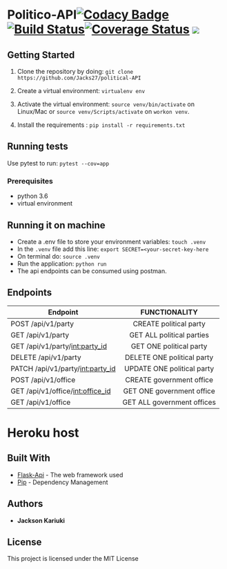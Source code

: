 

# Politico-API[![Codacy Badge](https://api.codacy.com/project/badge/Grade/27b1ec70e2c346d0845483509eb8cf32)](https://www.codacy.com/app/Jacks27/political-API?utm_source=github.com&amp;utm_medium=referral&amp;utm_content=Jacks27/political-API&amp;utm_campaign=Badge_Grade) [![Build Status](https://travis-ci.org/Jacks27/political-API.svg?branch=develop)](https://travis-ci.org/Jacks27/political-API)[![Coverage Status](https://coveralls.io/repos/github/Jacks27/political-API/badge.svg?branch=develop)](https://coveralls.io/github/Jacks27/political-API?branch=develop) <a href="https://codeclimate.com/github/Jacks27/political-API/maintainability"><img src="https://api.codeclimate.com/v1/badges/a7932f0434eaf003abed/maintainability" /></a>
## Getting Started

1) Clone the repository by doing: `git clone https://github.com/Jacks27/political-API`

2) Create a virtual environment: `virtualenv env`

3) Activate the virtual environment: `source venv/bin/activate` on Linux/Mac  or `source venv/Scripts/activate` on `workon venv`.

4) Install the requirements : `pip install -r requirements.txt`


## Running tests
Use pytest to run: `pytest --cov=app` 

### Prerequisites
-   python 3.6
-   virtual environment


## Running it on machine
- Create a .env file to store your environment variables: `touch .venv`
- In the `.venv` file add this line: `export SECRET=<your-secret-key-here`
- On terminal do: `source .venv`
- Run the application: `python run`
- The api endpoints can be consumed using postman.

## Endpoints
| Endpoint                                   | FUNCTIONALITY                      |
| ----------------------------------------   |:----------------------------------:|
| POST  /api/v1/party                        | CREATE political party             |
| GET  /api/v1/party                         | GET ALL political parties          |
| GET  /api/v1/party/<int:party_id>          | GET ONE political party            |
| DELETE  /api/v1/party                      | DELETE ONE political party         |
| PATCH /api/v1/party/<int:party_id>         | UPDATE ONE political party         |
| POST  /api/v1/office                       | CREATE government office           |
| GET  /api/v1/office/<int:office_id>        | GET ONE government office          |
| GET  /api/v1/office                        | GET ALL government offices         |

# Heroku host

## Built With
* [Flask-Api](http://flask.pocoo.org/docs/1.0/api/) -  The web framework used
* [Pip](https://pypi.python.org/pypi/pip) -  Dependency Management

## Authors
* **Jackson Kariuki** 

## License

This project is licensed under the MIT License

